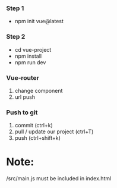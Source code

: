 ### Step 1 
- npm init vue@latest
### Step 2
- cd vue-project
- npm install
- npm run dev
### Vue-router
 1) change component
 2) url push

### Push to git
1) commit (ctrl+k)
2) pull / update our project (ctrl+T)
3) push (ctrl+shift+k)

# Note: 
/src/main.js must be included in index.html
